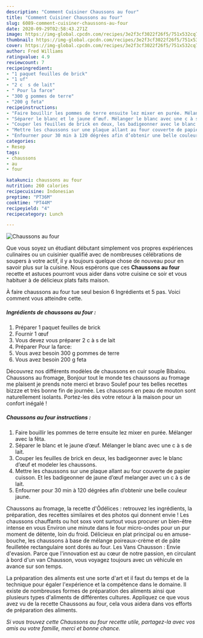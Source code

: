 ```yaml
---
description: "Comment Cuisiner Chaussons au four"
title: "Comment Cuisiner Chaussons au four"
slug: 6089-comment-cuisiner-chaussons-au-four
date: 2020-09-29T02:58:43.271Z
image: https://img-global.cpcdn.com/recipes/3e2f3cf3022f26f5/751x532cq70/chaussons-au-four-photo-principale-de-la-recette.jpg
thumbnail: https://img-global.cpcdn.com/recipes/3e2f3cf3022f26f5/751x532cq70/chaussons-au-four-photo-principale-de-la-recette.jpg
cover: https://img-global.cpcdn.com/recipes/3e2f3cf3022f26f5/751x532cq70/chaussons-au-four-photo-principale-de-la-recette.jpg
author: Fred Williams
ratingvalue: 4.9
reviewcount: 7
recipeingredient:
- "1 paquet feuilles de brick"
- "1 uf"
- "2 c  s de lait"
- " Pour la farce"
- "300 g pommes de terre"
- "200 g feta"
recipeinstructions:
- "Faire bouillir les pommes de terre ensuite lez mixer en purée. Mélanger avec la fêta."
- "Séparer le blanc et le jaune d’œuf. Mélanger le blanc avec une c à s de lait."
- "Couper les feuilles de brick en deux, les badigeonner avec le blanc d’œuf et modeler les chaussons."
- "Mettre les chaussons sur une plaque allant au four couverte de papier cuisson. Et les badigeonner de jaune d’œuf melanger avec un c à s de lait."
- "Enfourner pour 30 min à 120 dégrées afin d’obtenir une belle couleur jaune."
categories:
- Resep
tags:
- chaussons
- au
- four

katakunci: chaussons au four 
nutrition: 260 calories
recipecuisine: Indonesian
preptime: "PT36M"
cooktime: "PT44M"
recipeyield: "4"
recipecategory: Lunch

---
```



![Chaussons au four](https://img-global.cpcdn.com/recipes/3e2f3cf3022f26f5/751x532cq70/chaussons-au-four-photo-principale-de-la-recette.jpg)

Que vous soyez un étudiant débutant simplement vos propres expériences culinaires ou un cuisinier qualifié avec de nombreuses célébrations de soupers à votre actif, il y a toujours quelque chose de nouveau pour en savoir plus sur la cuisine. Nous espérons que ces <strong> Chaussons au four </strong> recette et astuces pourront vous aider dans votre cuisine ce soir et vous habituer à de délicieux plats faits maison.

<!--inarticleads1-->

À faire chaussons au four tue seul besion 6 Ingrédients et 5 pas. Voici comment vous atteindre cette.

##### Ingrédients de chaussons au four :

1. Préparer 1 paquet feuilles de brick
1. Fournir 1 œuf
1. Vous devez vous préparer 2 c à s de lait
1. Préparer  Pour la farce:
1. Vous avez besoin 300 g pommes de terre
1. Vous avez besoin 200 g feta


Découvrez nos différents modèles de chaussons en cuir souple Bibalou. Chaussons au fromage, Bonjour tout le monde tes chaussons au fromage me plaisent je prends note merci et bravo Soulef pour tes belles recettes bizzze et très bonne fin de journée. Les chaussons en peau de mouton sont naturellement isolants. Portez-les dès votre retour à la maison pour un confort inégalé ! 

<!--inarticleads2-->

##### Chaussons au four instructions :

1. Faire bouillir les pommes de terre ensuite lez mixer en purée. Mélanger avec la fêta.
1. Séparer le blanc et le jaune d’œuf. Mélanger le blanc avec une c à s de lait.
1. Couper les feuilles de brick en deux, les badigeonner avec le blanc d’œuf et modeler les chaussons.
1. Mettre les chaussons sur une plaque allant au four couverte de papier cuisson. Et les badigeonner de jaune d’œuf melanger avec un c à s de lait.
1. Enfourner pour 30 min à 120 dégrées afin d’obtenir une belle couleur jaune.


Chaussons au fromage, la recette d&#39;Ôdélices : retrouvez les ingrédients, la préparation, des recettes similaires et des photos qui donnent envie ! Les chaussons chauffants ou hot soxs vont surtout vous procurer un bien-être intense en vous Environ une minute dans le four micro-ondes pour un pur moment de détente, loin du froid. Délicieux en plat principal ou en amuse-bouche, les chaussons à base de mélange poireaux-crème et de pâte feuilletée rectangulaire sont dorés au four. Les Vans Chausson : Envie d&#39;evasion. Parce que l&#39;innovation est au cœur de notre passion, en circulant à bord d&#39;un van Chausson, vous voyagez toujours avec un véhicule en avance sur son temps. 

<!--inarticleads1-->

<p>
La préparation des aliments est une sorte d'art et il faut du temps et de la technique pour égaler l'expérience et la compétence dans le domaine. Il existe de nombreuses formes de préparation des aliments ainsi que plusieurs types d'aliments de différentes cultures. Appliquez ce que vous avez vu de la recette Chaussons au four, cela vous aidera dans vos efforts de préparation des aliments.
</p>

<p>
<i>Si vous trouvez cette Chaussons au four recette utile, partagez-la avec vos amis ou votre famille, merci et bonne chance.</i>
</p>
